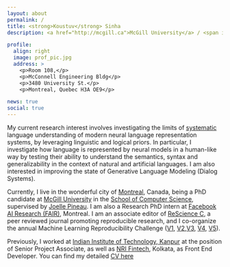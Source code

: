 ```yaml
---
layout: about
permalink: /
title: <strong>Koustuv</strong> Sinha
description: <a href="http://mcgill.ca">McGill University</a> / <span id="desc_display"><a href="https://mila.quebec">Montreal Institute of Learning Algorithms</a></span><span id="desc_hidden"><a href="http://rl.cs.mcgill.ca/">Reasoning & Learning Lab</a></span>.

profile:
  align: right
  image: prof_pic.jpg
  address: >
    <p>Room 108,</p>
    <p>McConnell Engineering Bldg</p>
    <p>3480 University St.</p>
    <p>Montreal, Quebec H3A OE9</p>

news: true
social: true
---
```


My current research interest involves investigating the limits of [systematic](https://slideslive.com/38922304/from-system-1-deep-learning-to-system-2-deep-learning) language understanding of modern neural language representation systems, by leveraging linguistic and logical priors. In particular, I investigate how language is represented by neural models in a human-like way by testing their ability to understand the semantics, syntax and generalizability in the context of natural and artificial languages. I am also interested in improving the state of Generative Language Modeling (Dialog Systems).

Currently, I live in the wonderful city of [Montreal](https://www.lonelyplanet.com/canada/montreal), Canada, being a PhD candidate at [McGill University](http://mcgill.ca/) in the [School of Computer Science](http://cs.mcgill.ca), supervised by [Joelle Pineau](https://www.cs.mcgill.ca/~jpineau/). I am also a Research PhD intern at [Facebook AI Research (FAIR)](https://research.fb.com/), Montreal.
I am an associate editor of [ReScience C](http://rescience.github.io/), a peer reviewed journal promoting reproducible research, and I co-organize the annual Machine Learning Reproducibility Challenge ([V1](https://www.cs.mcgill.ca/~jpineau/ICLR2018-ReproducibilityChallenge.html), [V2](https://www.cs.mcgill.ca/~jpineau/ICLR2019-ReproducibilityChallenge.html),[V3](https://reproducibility-challenge.github.io/neurips2019/), [V4](https://paperswithcode.com/rc2020), [V5](https://paperswithcode.com/rc2020)).

Previously, I worked at [Indian Institute of Technology, Kanpur](http://iitk.ac.in) at the position of Senior Project Associate, as well as [NRI Fintech](http://www.nrifintech.com/), Kolkata, as Front End Developer. You can find my detailed [CV here](assets/files/cv.pdf)
